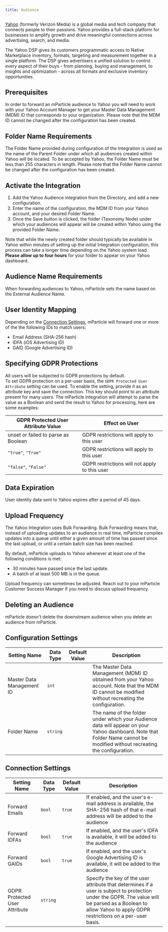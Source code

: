 ```yaml
---
title: Audience
---
```


[Yahoo](https://yahooinc.com) (formerly Verizon Media) is a global media and tech company that connects people to their passions. Yahoo provides a full-stack platform for businesses to amplify growth and drive meaningful connections across advertising, search, and media.

The Yahoo DSP gives its customers programmatic access to Native Marketplace inventory, formats, targeting and measurement together in a single platform. The DSP gives advertisers a unified solution to control every aspect of their buys - from planning, buying and management, to insights and optimization - across all formats and exclusive inventory opportunities.

## Prerequisites

In order to forward an mParticle audience to Yahoo you will need to work with your Yahoo Account Manager to get your Master Data Management (MDM) ID that corresponds to your organization. Please note that the MDM ID cannot be changed after the configuration has been created.

## Folder Name Requirements

The Folder Name provided during configuration of the Integration is used as the name of the Parent Folder under which all audiences created within Yahoo will be located. To be accepted by Yahoo, the Folder Name must be less than 255 characters in length. Please note that the Folder Name cannot be changed after the configuration has been created.

## Activate the Integration

1. Add the Yahoo Audience integration from the Directory, and add a new configuration.
2. Enter the name of the configuration, the MDM ID from your Yahoo account, and your desired Folder Name.
3. Once the Save button is clicked, the folder (Taxonomy Node) under which your audiences will appear will be created within Yahoo using the provided Folder Name.

Note that while the newly created folder should typically be available in Yahoo within minutes of setting up the initial Integration configuration, this process can take a longer time depending on the Yahoo system load. **Please allow up to four hours** for your folder to appear on your Yahoo dashboard.

## Audience Name Requirements

When forwarding audiences to Yahoo, mParticle sets the name based on the External Audience Name. 

## User Identity Mapping

Depending on the [Connection Settings](#connection-settings), mParticle will forward one or more of the the following IDs to match users:

* Email Address (SHA-256 hash)
* IDFA (iOS Advertising ID)
* GAID (Google Advertising ID)

## Specifying GDPR Protections
All users will be subjected to GDPR protections by default.  
To set GDPR protection on a per-user basis, the `GDPR Protected User Attribute` setting can be used.
To enable the setting, provide it as an attribute key and save the connection.
This key should point to an attribute present for many users. The mParticle integration will attempt to parse the value as a Boolean and send the result to Yahoo for processing, here are some examples:

| GDPR Protected User Attribute Value | Effect on User                                |
|-------------------------------------|-----------------------------------------------|
| unset or failed to parse as Boolean | GDPR restrictions will apply to this user     |
| `"true"`, `"True"`                  | GDPR restrictions will apply to this user     |
| `"false"`, `"False"`                | GDPR restrictions will not apply to this user |

## Data Expiration

User identity data sent to Yahoo expires after a period of 45 days.

## Upload Frequency

The Yahoo Integration uses Bulk Forwarding. Bulk Forwarding means that, instead of uploading updates to an audience in real time, mParticle compiles updates into a queue until either a given amount of time has passed since the last upload, or until a certain batch size has been reached.

By default, mParticle uploads to Yahoo whenever at least one of the following conditions is met:

* 30 minutes have passed since the last update.
* A batch of at least 500 MB is in the queue.

Upload frequency can sometimes be adjusted. Reach out to your mParticle Customer Success Manager if you need to discuss upload frequency.

## Deleting an Audience

mParticle doesn't delete the downstream audience when you delete an audience from mParticle.

## Configuration Settings

| Setting Name              | Data Type | Default Value | Description                                                                                                                                                               |
|---------------------------|-----------|---------------|---------------------------------------------------------------------------------------------------------------------------------------------------------------------------|
| Master Data Management ID | `int`     |               | The Master Data Management (MDM) ID obtained from your Yahoo account. Note that the MDM ID cannot be modified without recreating the configuration.                       |
| Folder Name               | `string`  |               | The name of the folder under which your Audience data will appear on your Yahoo dashboard. Note that Folder Name cannot be modified without recreating the configuration. |

## Connection Settings

| Setting Name                  | Data Type | Default Value | Description                                                                                                                                                                                                   |
|-------------------------------|-----------|---------------|---------------------------------------------------------------------------------------------------------------------------------------------------------------------------------------------------------------|
| Forward Emails                | `bool`    | `true`        | If enabled, and the user's e-mail address is available, the SHA-256 hash of that e-mail address will be added to the audience                                                                                 |
| Forward IDFAs                 | `bool`    | `true`        | If enabled, and the user's IDFA is available, it will be added to the audience                                                                                                                                |
| Forward GAIDs                 | `bool`    | `true`        | If enabled, and the user's Google Advertising ID is available, it will be added to the audience                                                                                                               |
| GDPR Protected User Attribute | `string`  | <unset>       | Specify the key of the user attribute that determines if a user is subject to protection under the GDPR. The value will be parsed as a Boolean to allow Yahoo to apply GDPR restrictions on a per-user basis. |
